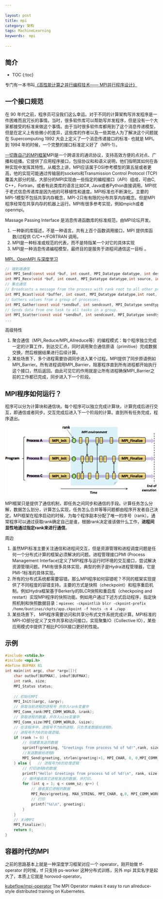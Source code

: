 ```yaml
---

layout: post
title: mpi
category: 架构
tags: MachineLearning
keywords:  mpi

---
```


## 简介

* TOC
{:toc}

专门有一本书叫[《高性能计算之并行编程技术—— MPI并行程序设计》](http://www.whigg.cas.cn/resource/superComputer/201010/P020101023579409136210.pdf)

## 一个接口规范

在 90 年代之前，程序员可没我们这么幸运。对于不同的计算架构写并发程序是一件困难而且冗长的事情。当时，很多软件库可以帮助写并发程序，但是没有一个大家都接受的标准来做这个事情。由于当时很多软件库都用到了这个消息传递模型，但是在定义上有些微小的差异，这些库的作者以及一些其他人为了解决这个问题就在 Supercomputing 1992 大会上定义了一个消息传递接口的标准- 也就是 MPI。到 1994 年的时候，一个完整的接口标准定义好了（MPI-1）。

[一切靠自己的MPI框架](http://www.xtaohub.com/IT-neo/Parallel-programming-MPI.html)MPI是一个跨语言的通讯协议，支持高效方便的点对点、广播和组播。它提供了应用程序接口，包括协议和和语义说明，他们指明其如何在各种实现中发挥其特性。从概念上讲，MPI应该属于OSI参考模型的第五层或者更高，他的实现可能通过传输层的sockets和Transmission Control Protocol (TCP)覆盖大部分的层。大部分的MPI实现由一些指定的编程接口（API）组成，可由C, C++，Fortran，或者有此类库的语言比如C#, Java或者Python直接调用。MPI优于老式信息传递库是因为他的可移植性和速度。MPI标准也不断演化。主要的MPI-1模型不包括共享内存概念，MPI-2只有有限的分布共享内存概念。但是MPI程序经常在共享内存的机器上运行。MPI有很多参考实现，例如mpich或者openmpi。


Massage Passing Interface 是消息传递函数库的标准规范，由MPI论坛开发。
1. 一种新的库描述，不是一种语言。共有上百个函数调用接口，MPI 提供库函数/过程供 C/C++/FORTRAN 调用。
2. MPI是一种标准或规范的代表，而不是特指某一个对它的具体实现
3. MPI是一种消息传递编程模型，最终目的是服务于进程间通信这一目标 。

[MPI，OpenMPI 与深度学习](https://zhuanlan.zhihu.com/p/158584571)

```c
// 端到端通信
int MPI_Send(const void *buf, int count, MPI_Datatype datatype, int dest,int tag, MPI_Comm comm)
int MPI_Recv(void *buf, int count, MPI_Datatype datatype,int source, int tag, MPI_Comm comm, MPI_Status *status)
// 集合通信
// Broadcasts a message from the process with rank root to all other processes of the group. 
int MPI_Bcast(void *buffer, int count, MPI_Datatype datatype,int root, MPI_Comm comm)
// Gathers values from a group of processes. 
int MPI_Gather(const void *sendbuf, int sendcount, MPI_Datatype sendtype,void *recvbuf, int recvcount, MPI_Datatype recvtype, int root,MPI_Comm comm)
// Sends data from one task to all tasks in a group. 
int MPI_Scatter(const void *sendbuf, int sendcount, MPI_Datatype sendtype,void *recvbuf, int recvcount, MPI_Datatype recvtype, int root,MPI_Comm comm)
...
```

高级特性
1. 聚合通信（MPI_Reduce/MPI_Allreduce等）的编程模式：每个程序独立完成一定的计算工作，到达交汇点，同时调用聚合通信原语（primitive）完成数据交换，然后根据结果进行后续计算。
2. 某些场景下，多个进程需要协调同步进入某个过程。MPI提供了同步原语例如MPI_Barrier。所有进程调用MPI_Barrier，阻塞程序直到所有进程都开始执行这个接口，然后返回。由此可见它的作用就是让所有进程确保MPI_Barrier之前的工作都已完成，同步进入下一个阶段。

## MPI程序如何运行？

程序可以分为计算块和通信块。每个程序可以独立完成计算块，计算完成后进行交互，即通信或者同步。交互完成后进入下一个阶段的计算。直到所有任务完成，程序退出。

![](/public/upload/kubernetes/mpi_run.png)

MPI框架只是提供了通信机制，即任务之间同步和通信的手段。计算任务怎么分解，数据怎么划分，计算怎么实现，任务怎么合并等等问题都由程序开发者自己决定。MPI框架在程序启动的时候，为每个程序副本分配了唯一的序号（rank）。通常程序可以通过获取rank确定自己是谁，根据rank决定谁该做什么工作，**进程间显性地通过指定rank来进行通信**。

周边
1. 虽然MPI标准主要关注通信和进程间交互，但是资源管理和进程调度问题是任何一个分布式计算的框架必须解决的问题。进程管理接口PMI (Process Management Interface)定义了MPI程序与运行时环境的交互接口，尝试解决资源管理问题。PMI有很多具体实现，典型的例子是Hydra进程管理器，它是PMI-1标准的具体实现。
2. 所有的分布式系统都需要容错。那么MPI程序如何容错呢？不同的框架实现提供了不同程度的容错支持。主要的方式是快照（checkpoint）和程序重启机制。例如Hydra框架基于Berkerly的BLCR快照和重启库（checkpoing and restart）实现MPI程序的快照功能。例如用户通过下述方式启动程序，指定快照机制和快照数据目录：`mpiexec -ckpointlib blcr -ckpoint-prefix /home/buntinas/ckpts/app.ckpoint -f hosts -n 4 ./app`
3. 某些场景下， MPI程序需要访问和共享分布式文件系统完成计算。MPI标准的MPI-IO部分定义了文件共享和访问接口，实现聚集IO（Collective IO），某些应用模式中提供了相比POSIX接口更好的性能。

## 示例

```c
#include <stdio.h>
#include <mpi.h> 
#define BUFMAX 81 
int main(int argc, char *argv[]){
    char outbuf[BUFMAX], inbuf[BUFMAX];
    int rank, size;
    MPI_Status status;
 
    // 初始化MPI
    MPI_Init(&argc, &argv);
    // 获取当前进程的进程号 并存入rank变量中
    MPI_Comm_rank(MPI_COMM_WORLD, &rank);    
    // 获取进程的数量，并存入size变量中
    MPI_Comm_size(MPI_COMM_WORLD, &size);   
    // 在该程序中，进程号不为0的进程，只负责发数据给进程0。
    // 进程号不为0的处理逻辑。
    if (rank != 0) {
        // 创建要发送的数据
        sprintf(greeting, "Greetings from process %d of %d!",rank, size);
        //发送数据给进程0
        MPI_Send(greeting, strlen(greeting)+1, MPI_CHAR, 0, 0,MPI_COMM_WORLD);
    } else {   // 进程号为0的处理逻辑
        // 打印进程0的数据
        printf("Hello! Greetings from process %d of %d!\n", rank, size);
        // 循环接收其它进程发送的数据，并打印。
        for (int q = 1; q < comm_sz; q++) {
            // 接收其它进程的数据
            MPI_Recv(greeting, MAX_STRING, MPI_CHAR, q,0, MPI_COMM_WORLD, MPI_STATUS_IGNORE);
            // 打印
            printf("%s\n", greeting);
        }
    }
    // 关闭MPI
    MPI_Finalize();
    return 0;
}
```
## 容器时代的MPI

之前的思路基本上就是一种深度学习框架对应一个 operator，刚开始做 tf-operator 的时候，tf 只支持 ps-worker 这种分布式训练，另外 mpi 其实名字是起大了，本质上它就是 horovod-operator。

[kubeflow/mpi-operator](https://github.com/kubeflow/mpi-operator) The MPI Operator makes it easy to run allreduce-style distributed training on Kubernetes. 

